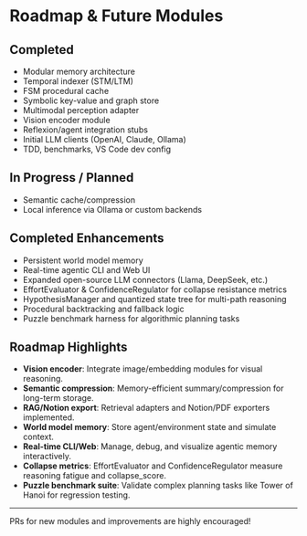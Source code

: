 # Roadmap & Future Modules

## Completed
- Modular memory architecture
- Temporal indexer (STM/LTM)
- FSM procedural cache
- Symbolic key-value and graph store
- Multimodal perception adapter
- Vision encoder module
- Reflexion/agent integration stubs
- Initial LLM clients (OpenAI, Claude, Ollama)
- TDD, benchmarks, VS Code dev config

## In Progress / Planned
- Semantic cache/compression
- Local inference via Ollama or custom backends

## Completed Enhancements
- Persistent world model memory
- Real-time agentic CLI and Web UI
- Expanded open-source LLM connectors (Llama, DeepSeek, etc.)
- EffortEvaluator & ConfidenceRegulator for collapse resistance metrics
- HypothesisManager and quantized state tree for multi-path reasoning
- Procedural backtracking and fallback logic
- Puzzle benchmark harness for algorithmic planning tasks

## Roadmap Highlights
- **Vision encoder**: Integrate image/embedding modules for visual reasoning.
- **Semantic compression**: Memory-efficient summary/compression for long-term storage.
- **RAG/Notion export**: Retrieval adapters and Notion/PDF exporters implemented.
- **World model memory**: Store agent/environment state and simulate context.
- **Real-time CLI/Web**: Manage, debug, and visualize agentic memory interactively.
- **Collapse metrics**: EffortEvaluator and ConfidenceRegulator measure reasoning fatigue and collapse_score.
- **Puzzle benchmark suite**: Validate complex planning tasks like Tower of Hanoi for regression testing.

---

PRs for new modules and improvements are highly encouraged!
